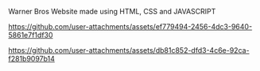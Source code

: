 Warner Bros Website made using HTML, CSS and JAVASCRIPT


https://github.com/user-attachments/assets/ef779494-2456-4dc3-9640-5861e7f1df30


https://github.com/user-attachments/assets/db81c852-dfd3-4c6e-92ca-f281b9097b14



